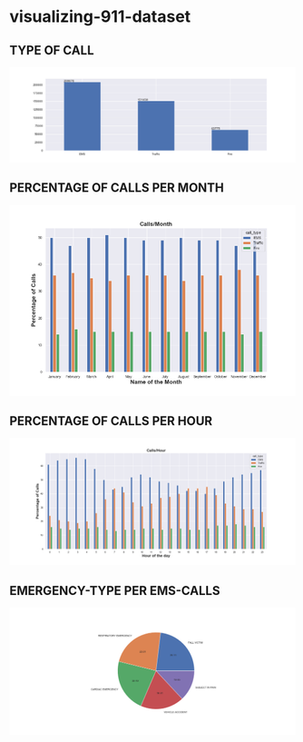 # visualizing-911-dataset

## **TYPE OF CALL**
![image](https://github.com/Akansha-Jaisinghani/visualizing-911-dataset/blob/master/type_of_call.png)

## **PERCENTAGE OF CALLS PER MONTH**
![image](https://github.com/Akansha-Jaisinghani/visualizing-911-dataset/blob/master/call-month.png)

## **PERCENTAGE OF CALLS PER HOUR**
![image](https://github.com/Akansha-Jaisinghani/visualizing-911-dataset/blob/master/call-hour.png)

## **EMERGENCY-TYPE PER EMS-CALLS**
![image](https://github.com/Akansha-Jaisinghani/visualizing-911-dataset/blob/master/Ems-calls.png)
